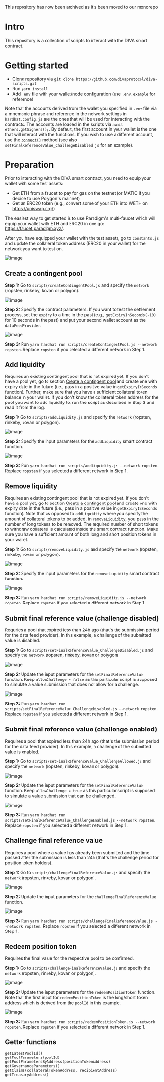 This repository has now been archived as it's been moved to our monorepo

# Intro

This repository is a collection of scripts to interact with the DIVA smart contract.

# Getting started

- Clone repository via `git clone https://github.com/divaprotocol/diva-scripts.git`
- Run `yarn install`
- Add `.env` file with your wallet/node configuration (use `.env.example` for reference)

Note that the accounts derived from the wallet you specified in `.env` file via a mnemonic phrase and reference in the network settings in `hardhat.config.js` are the ones that will be used for interacting with the contracts. The accounts are loaded in the scripts via `await ethers.getSigners();`. By default, the first account in your wallet is the one that will interact with the functions. If you wish to use a different account, use the [`connect()`](https://docs.ethers.io/v5/api/contract/contract/#Contract-connect) method (see also `setFinalReferenceValue_ChallengeDisabled.js` for an example).

# Preparation

Prior to interacting with the DIVA smart contract, you need to equip your wallet with some test assets:

- Get ETH from a faucet to pay for gas on the testnet (or MATIC if you decide to use Polygon's mainnet)
- Get an ERC20 token (e.g., convert some of your ETH into WETH on https://uniswap.org/)

The easiest way to get started is to use Paradigm's multi-faucet which will equip your wallet with ETH and ERC20 in one go: https://faucet.paradigm.xyz/.

After you have equipped your wallet with the test assets, go to `constants.js` and update the collateral token address (ERC20 in your wallet) for the network you want to test on.

![image](https://user-images.githubusercontent.com/37043174/147007600-21471b06-d5fb-4ce7-8e23-abdf1e5b9821.png)

## Create a contingent pool

**Step 1:** Go to `scripts/createContingentPool.js` and specify the `network` (ropsten, rinkeby, kovan or polygon).

![image](https://user-images.githubusercontent.com/37043174/147008458-4f7228c9-6a72-453a-a3ad-6922a6552ce5.png)

**Step 2:** Specify the contract parameters. If you want to test the settlement process, set the `expiry` to a time in the past (e.g., `getExpiryInSeconds(-10)` for 10 seconds in the past) and put your second wallet account as the `dataFeedProvider`.

![image](https://user-images.githubusercontent.com/37043174/146926335-7f22ed65-de3f-41e7-82a3-fbdeccca1738.png)

**Step 3:** Run `yarn hardhat run scripts/createContingentPool.js --network ropsten`. Replace `ropsten` if you selected a different network in Step 1.

## Add liquidity

Requires an existing contingent pool that is not expired yet. If you don't have a pool yet, go to section [Create a contingent pool](#create-a-contingent-pool) and create one with expiry date in the future (i.e., pass in a positive value in `getExpiryInSeconds` function). Further, make sure that you have a sufficient collateral token balance in your wallet. If you don't know the collateral token address for the pool you want to add liquidity to, run the script as described in Step 3 and read it from the log.

**Step 1:** Go to `scripts/addLiquidity.js` and specify the `network` (ropsten, rinkeby, kovan or polygon).

![image](https://user-images.githubusercontent.com/37043174/147008448-fb0a680e-e37f-4462-959e-7d8fe97bb369.png)

**Step 2:** Specify the input parameters for the `addLiquidity` smart contract function.

![image](https://user-images.githubusercontent.com/37043174/146926561-8f71ef9a-b0c1-49f9-b299-f8a2b3757fe8.png)

**Step 3:** Run `yarn hardhat run scripts/addLiquidity.js --network ropsten`. Replace `ropsten` if you selected a different network in Step 1.

## Remove liquidity

Requires an existing contingent pool that is not expired yet. If you don't have a pool yet, go to section [Create a contingent pool](#create-a-contingent-pool) and create one with expiry date in the future (i.e., pass in a positive value in `getExpiryInSeconds` function). Note that as opposed to `addLiquidity` where you specify the amount of collateral tokens to be added, in `removeLiquidity`, you pass in the number of long tokens to be removed. The required number of short tokens to withdraw collateral is calculated inside the smart contract function. Make sure you have a sufficient amount of both long and short position tokens in your wallet.

**Step 1:** Go to `scripts/removeLiquidity.js` and specify the `network` (ropsten, rinkeby, kovan or polygon).

![image](https://user-images.githubusercontent.com/37043174/147008440-224424d8-903d-421d-9457-8d6d1d846084.png)

**Step 2:** Specify the input parameters for the `removeLiquidity` smart contract function.

![image](https://user-images.githubusercontent.com/37043174/146945413-445d07dd-02e3-488d-b89f-c7c3ac0f91d2.png)

**Step 3:** Run `yarn hardhat run scripts/removeLiquidity.js --network ropsten`. Replace `ropsten` if you selected a different network in Step 1.

## Submit final reference value (challenge disabled)

Requries a pool that expired less than 24h ago (that's the submission period for the data feed provider). In this example, a challenge of the submitted value is disabled.

**Step 1:** Go to `scripts/setFinalReferenceValue_ChallengeDisabled.js` and specify the `network` (ropsten, rinkeby, kovan or polygon)

![image](https://user-images.githubusercontent.com/37043174/147008448-fb0a680e-e37f-4462-959e-7d8fe97bb369.png)

**Step 2:** Update the input parameters for the `setFinalReferenceValue` function. Keep `allowChallenge = false` as this particular script is supposed to simulate a value submission that does not allow for a challenge.

![image](https://user-images.githubusercontent.com/37043174/147008662-15440b86-2598-47bd-ac66-3339cb2b53b6.png)

**Step 3:** Run `yarn hardhat run scripts/setFinalReferenceValue_ChallengeDisabled.js --network ropsten`. Replace `ropsten` if you selected a different network in Step 1.

## Submit final reference value (challenge enabled)

Requires a pool that expired less than 24h ago (that's the submission period for the data feed provider). In this example, a challenge of the submitted value is enabled.

**Step 1:** Go to `scripts/setFinalReferenceValue_ChallengeAllowed.js` and specify the `network` (ropsten, rinkeby, kovan or polygon).

![image](https://user-images.githubusercontent.com/37043174/147008448-fb0a680e-e37f-4462-959e-7d8fe97bb369.png)

**Step 2:** Update the input parameters for the `setFinalReferenceValue` function. Keep `allowChallenge = true` as this particular script is supposed to simulate a value submission that can be challenged.

![image](https://user-images.githubusercontent.com/37043174/147009199-1a4c44b3-22b5-4bfe-ba2f-ce7f2f0c1865.png)

**Step 3:** Run `yarn hardhat run scripts/setFinalReferenceValue_ChallengeEnabled.js --network ropsten`. Replace `ropsten` if you selected a different network in Step 1.

## Challenge final reference value

Requires a pool where a value has already been submitted and the time passed after the submission is less than 24h (that's the challenge period for position token holders).

**Step 1:** Go to `scripts/challengeFinalReferenceValue.js` and specify the `network` (ropsten, rinkeby, kovan or polygon).

![image](https://user-images.githubusercontent.com/37043174/147008448-fb0a680e-e37f-4462-959e-7d8fe97bb369.png)

**Step 2:** Update the input parameters for the `challengeFinalReferenceValue` function.

![image](https://user-images.githubusercontent.com/37043174/147009452-5e514e75-a207-4b63-b355-a9d93811b346.png)

**Step 3:** Run `yarn hardhat run scripts/challengeFinalReferenceValue.js --network ropsten`. Replace `ropsten` if you selected a different network in Step 1.

## Redeem position token

Requires the final value for the respective pool to be confirmed.

**Step 1:** Go to `scripts/challengeFinalReferenceValue.js` and specify the `network` (ropsten, rinkeby, kovan or polygon).

![image](https://user-images.githubusercontent.com/37043174/147008448-fb0a680e-e37f-4462-959e-7d8fe97bb369.png)

**Step 2:** Update the input parameters for the `redeemPositionToken` function. Note that the first input for `redeemPositionToken` is the long/short token address which is derived from the `poolId` in this example.

![image](https://user-images.githubusercontent.com/37043174/147009517-97da12f7-4cc3-4bb3-ba2b-049f28abee43.png)

**Step 3:** Run `yarn hardhat run scripts/redeemPositionToken.js --network ropsten`. Replace `ropsten` if you selected a different network in Step 1.

## Getter functions

```
getLatestPoolId()
getPoolParameters(poolId)
getPoolParametersByAddress(positionTokenAddress)
getGovernanceParameters()
getClaims(collateralTokenAddress, recipientAddress)
getTreasuryAddress()
```
